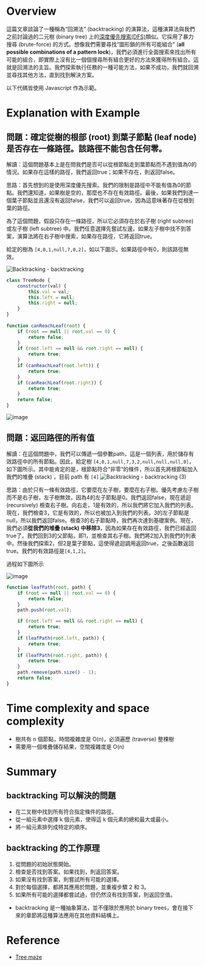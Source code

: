 # Overview

這篇文章談論了一種稱為“回溯法” (backtracking) 的演算法，這種演算法與我們之前討論過的二元樹 (binary tree) 上的[深度優先搜索(DFS)](https://github.com/CAFECA-IO/KnowledgeManagement/blob/master/algorithm/beginner/trees.md#depth-first-search-dfs)類似。它採用了暴力搜尋 (brute-force) 的方式。想像我們需要尋找“圖形鎖的所有可能組合” (**all possible combinations of a pattern lock**)，我們必須進行全面搜索來找出所有可能的組合，即實際上沒有比一個個搜尋所有組合更好的方法來獲得所有組合。這就是回溯法的主旨。我們探索執行任務的一種可能方法，如果不成功，我們就回溯並尋找其他方法，直到找到解決方案。

以下代碼皆使用 Javascript 作為示範。

# Explanation with Example

## 問題：確定從樹的根部 (root) 到葉子節點 (leaf node) 是否存在一條路徑。該路徑不能包含任何零。

解讀：這個問題基本上是在問我們是否可以從根節點走到葉節點而不遇到值為0的情況。如果存在這樣的路徑，我們返回true；如果不存在，則返回false。

思路：首先想到的是使用深度優先搜索。我們的限制是路徑中不能有值為0的節點。我們還知道，如果樹是空的，那麼也不存在有效路徑。最後，如果我們到達一個葉子節點並且還沒有返回false，我們可以返回true，因為這意味著存在從根到葉的路徑。

為了這個問題，假設只存在一條路徑，所以它必須存在於右子樹 (right subtree) 或左子樹 (left subtree) 中。我們任意選擇先嘗試左邊。如果左子樹中找不到答案，演算法將在右子樹中搜索，如果存在路徑，它將返回true。

給定的樹為 `[4,0,1,null,7,0,2]`，如以下圖示。如果路徑中有0，則該路徑無效。

![Backtracking - backtracking](https://github.com/CAFECA-IO/KnowledgeManagement/assets/20677913/b1941cf9-4b3e-46e1-b2bb-7dc7d8479b9e)

```jsx
class TreeNode {
    constructor(val) {
        this.val = val;
        this.left = null;
        this.right = null;
    }
}   
  
function canReachLeaf(root) {
    if (root == null || root.val == 0) {
        return false;
    } 
    if (root.left == null && root.right == null) {
        return true;
    }
    if (canReachLeaf(root.left)) {
        return true;
    }
    if (canReachLeaf(root.right)) {
        return true;
    }
    return false;
}
```

![image](https://github.com/CAFECA-IO/KnowledgeManagement/assets/20677913/fc28bf55-891b-4000-9bdd-a4fa330dd7a6)

## 問題：返回路徑的所有值

解讀：在這個問題中，我們可以傳遞一個參數path，這是一個列表，用於儲存有效路徑中的所有節點。因此，給定樹 `[4,0,1,null,7,3,2,null,null,null,0]`，如下圖所示。其中能肯定的是，根節點符合“非零”的條件，所以首先將根節點加入我們的堆疊 (stack) ，目前 path 有 `[4]`
![Backtracking - backtracking (3)](https://github.com/CAFECA-IO/KnowledgeManagement/assets/20677913/24ca69a1-67ce-430b-b35b-24588462872d)

思路：由於只有一條有效路徑，它要麼在左子樹，要麼在右子樹。優先考慮左子樹而不是右子樹，左子樹無效，因為4的左子節點是0。我們返回false，現在遞迴 (recursively) 檢查右子樹。向右走，1是有效的，所以我們將它加入我們的列表。現在，我們檢查3，它是有效的，所以也被加入到我們的列表。3的左子節點是null，所以我們返回false。檢查3的右子節點時，我們再次達到基礎案例。現在，我們必須**從我們的堆疊 (stack) 中移除3**，因為如果存在有效路徑，我們已經返回true了。我們回到3的父節點，即1，並檢查其右子樹。我們將2加入到我們的列表中。然後我們探索2，但2是葉子節點，這使得遞迴調用返回true，之後函數返回true。我們的有效路徑是`[4,1,2]`。

過程如下圖所示

![image](https://github.com/CAFECA-IO/KnowledgeManagement/assets/20677913/898c0cb5-18ac-4010-bc88-1d5e82a5eb28)

```jsx
function leafPath(root, path) {
    if (root == null || root.val == 0) {
        return false;
    }
    path.push(root.val);

    if (root.left == null && root.right == null) {
        return true;
    }
    if (leafPath(root.left, path)) {
        return true;
    }
    if (leafPath(root.right, path)) {
        return true;
    }
    path.remove(path.size() - 1);
    return false;
}
```

# Time complexity and space complexity

- 樹共有 n 個節點，時間複雜度是 O(n)，必須遍歷 (traverse) 整棵樹
- 需要用一個堆疊儲存結果，空間複雜度是 O(n)

# Summary

## backtracking 可以解決的問題

- 在二叉樹中找到所有符合指定條件的路徑。
- 從一組元素中選擇 k 個元素，使得這 k 個元素的總和最大或最小。
- 將一組元素排列成特定的順序。

## backtracking 的工作原理

1. 從問題的初始狀態開始。
2. 檢查是否找到答案。如果找到，則返回答案。
3. 如果沒有找到答案，則嘗試所有可能的選擇。
4. 對於每個選擇，都將其應用於問題，並重複步驟 2 和 3。
5. 如果所有可能的選擇都嘗試過，但仍然沒有找到答案，則返回空值。

- backtracking 是一種抽象算法，並不僅限於應用於 binary trees，會在接下來的章節將這種算法應用在其他資料結構上。

# Reference

- [Tree maze](https://neetcode.io/courses/dsa-for-beginners/22)


